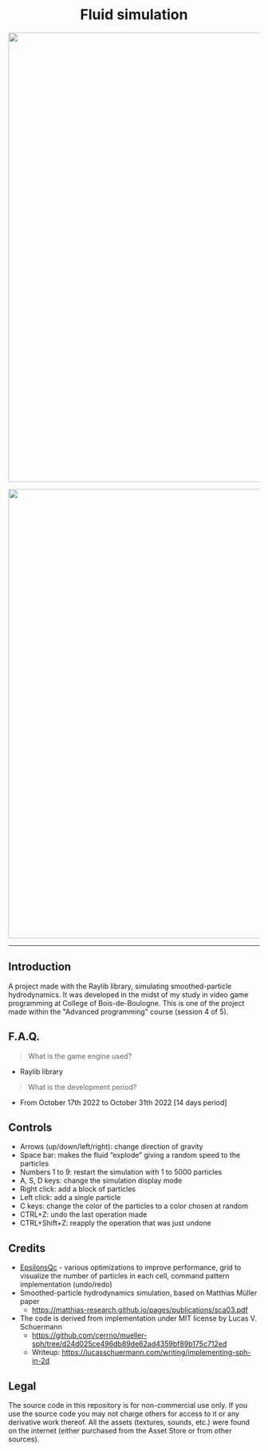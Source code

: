<h1 align="center">Fluid simulation</h1>
<p align="center"><img width="900" src="https://user-images.githubusercontent.com/11299907/221718841-5fa9d242-86d8-4c1c-9524-0eb4682f571c.png"></p>
<p align="center"><img width="900" src="https://user-images.githubusercontent.com/11299907/221718852-ce843645-f9f1-4b34-afac-a57206360f63.png"></p>

---

## Introduction
A project made with the Raylib library, simulating smoothed-particle hydrodynamics. It was developed in the midst of my study in video game programming at College of Bois-de-Boulogne. This is one of the project made within the "Advanced programming" course (session 4 of 5).

## F.A.Q.

> What is the game engine used?
- Raylib library

> What is the development period?
- From October 17th 2022 to October 31th 2022 [14 days period]

## Controls
- Arrows (up/down/left/right): change direction of gravity
- Space bar: makes the fluid “explode” giving a random speed to the particles
- Numbers 1 to 9: restart the simulation with 1 to 5000 particles
- A, S, D keys: change the simulation display mode
- Right click: add a block of particles
- Left click: add a single particle
- C keys: change the color of the particles to a color chosen at random
- CTRL+Z: undo the last operation made
- CTRL+Shift+Z: reapply the operation that was just undone

## Credits
- [EpsilonsQc](https://github.com/EpsilonsQc) - various optimizations to improve performance, grid to visualize the number of particles in each cell, command pattern implementation (undo/redo)
- Smoothed-particle hydrodynamics simulation, based on Matthias Müller paper
  - https://matthias-research.github.io/pages/publications/sca03.pdf
- The code is derived from implementation under MIT license by Lucas V. Schuermann
  - https://github.com/cerrno/mueller-sph/tree/d24d025ce496db89de62ad4359bf89b175c712ed
  - Writeup: https://lucasschuermann.com/writing/implementing-sph-in-2d

## Legal
The source code in this repository is for non-commercial use only. If you use the source code you may not charge others for access to it or any derivative work thereof. All the assets (textures, sounds, etc.) were found on the internet (either purchased from the Asset Store or from other sources).

